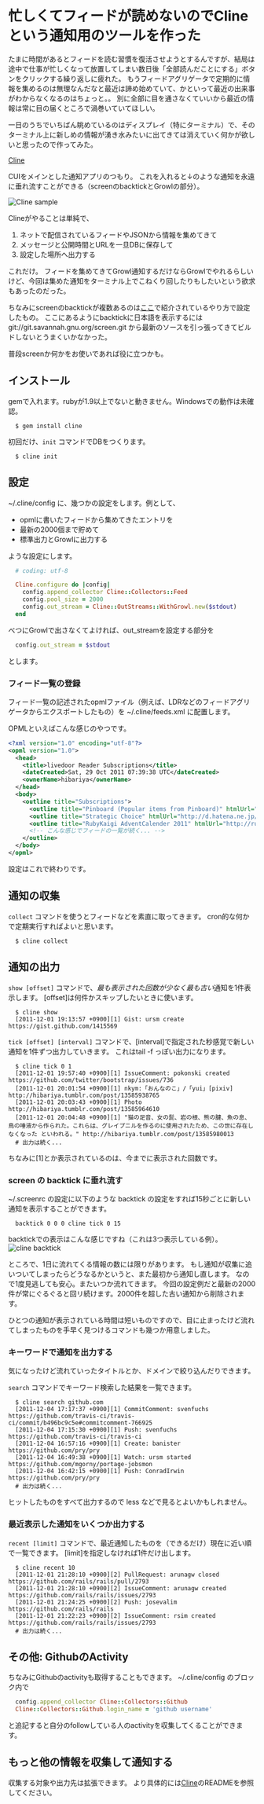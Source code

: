 # 忙しくてフィードが読めないのでClineという通知用のツールを作った

たまに時間があるとフィードを読む習慣を復活させようとするんですが、結局は途中で仕事が忙しくなって放置してしまい数日後「全部読んだことにする」ボタンをクリックする繰り返しに疲れた。
もうフィードアグリゲータで定期的に情報を集めるのは無理なんだなと最近は諦め始めていて、かといって最近の出来事がわからなくなるのはちょっと。。
別に全部に目を通さなくていいから最近の情報は常に目の届くところで渦巻いていてほしい。

一日のうちでいちばん眺めているのはディスプレイ（特にターミナル）で、そのターミナル上に新しめの情報が湧き水みたいに出てきては消えていく何かが欲しいと思ったので作ってみた。

[Cline](https://github.com/hibariya/cline)

CUIをメインとした通知アプリのつもり。
これを入れると↓のような通知を永遠に垂れ流すことができる（screenのbacktickとGrowlの部分）。

![Cline sample](/images/cline_sample.png)

Clineがやることは単純で、

1. ネットで配信されているフィードやJSONから情報を集めてきて
2. メッセージと公開時間とURLを一旦DBに保存して
3. 設定した場所へ出力する

これだけ。
フィードを集めてきてGrowl通知するだけならGrowlでやれるらしいけど、今回は集めた通知をターミナル上でこねくり回したりもしたいという欲求もあったのだった。

ちなみにscreenのbacktickが複数あるのは[ここ](http://shyouhei.tumblr.com/post/313410522/screenrc)で紹介されているやり方で設定したもの。
ここにあるようにbacktickに日本語を表示するには git://git.savannah.gnu.org/screen.git から最新のソースを引っ張ってきてビルドしないとうまくいかなかった。

普段screenか何かをお使いであれば役に立つかも。

## インストール

gemで入れます。rubyが1.9以上でないと動きません。Windowsでの動作は未確認。

~~~~
  $ gem install cline
~~~~

初回だけ、`init` コマンドでDBをつくります。

~~~~
  $ cline init
~~~~

## 設定

~/.cline/config に、幾つかの設定をします。例として、

* opmlに書いたフィードから集めてきたエントリを
* 最新の2000個まで貯めて
* 標準出力とGrowlに出力する

ような設定にします。

~~~~ruby
  # coding: utf-8

  Cline.configure do |config|
    config.append_collector Cline::Collectors::Feed
    config.pool_size = 2000
    config.out_stream = Cline::OutStreams::WithGrowl.new($stdout)
  end
~~~~

べつにGrowlで出さなくてよければ、out_streamを設定する部分を

~~~~ruby
  config.out_stream = $stdout
~~~~

とします。

### フィード一覧の登録

フィード一覧の記述されたopmlファイル（例えば、LDRなどのフィードアグリゲータからエクスポートしたもの）を ~/.cline/feeds.xml に配置します。

OPMLといえばこんな感じのやつです。

~~~~xml
<?xml version="1.0" encoding="utf-8"?>
<opml version="1.0">
  <head>
    <title>livedoor Reader Subscriptions</title>
    <dateCreated>Sat, 29 Oct 2011 07:39:38 UTC</dateCreated>
    <ownerName>hibariya</ownerName>
  </head>
  <body>
    <outline title="Subscriptions">
      <outline title="Pinboard (Popular items from Pinboard)" htmlUrl="http://pinboard.in" type="rss" xmlUrl="http://feeds.pinboard.in/rss/popular/" />
      <outline title="Strategic Choice" htmlUrl="http://d.hatena.ne.jp/asakichy/" type="rss" xmlUrl="http://d.hatena.ne.jp/asakichy/rss" />
      <outline title="RubyKaigi AdventCalender 2011" htmlUrl="http://rubykaigi.org/2011/ja/advent_calendar" type="rss" xmlUrl="http://rubykaigi.org/2011/ja/advent_calendar.rss" />
      <!-- こんな感じでフィードの一覧が続く... -->
    </outline>
  </body>
</opml>
~~~~

設定はこれで終わりです。

## 通知の収集

`collect` コマンドを使うとフィードなどを素直に取ってきます。
cron的な何かで定期実行すればよいと思います。

~~~~
  $ cline collect
~~~~

## 通知の出力

`show [offset]` コマンドで、*最も表示された回数が少なく最も古い*通知を1件表示します。
[offset]は何件かスキップしたいときに使います。

~~~~
  $ cline show
  [2011-12-01 19:13:57 +0900][1] Gist: ursm create https://gist.github.com/1415569
~~~~

`tick [offset] [interval]` コマンドで、[interval]で指定された秒感覚で新しい通知を1件ずつ出力していきます。
これはtail -f っぽい出力になります。

~~~~
  $ cline tick 0 1
  [2011-12-01 19:57:40 +0900][1] IssueComment: pokonski created https://github.com/twitter/bootstrap/issues/736
  [2011-12-01 20:01:54 +0900][1] nkym:「おんなのこ」/「yui」[pixiv] http://hibariya.tumblr.com/post/13585938765
  [2011-12-01 20:03:43 +0900][1] Photo http://hibariya.tumblr.com/post/13585964610
  [2011-12-01 20:04:48 +0900][1] "猫の足音、女の髭、岩の根、熊の腱、魚の息、鳥の唾液から作られた。これらは、グレイプニルを作るのに使用されたため、この世に存在しなくなった といわれる。" http://hibariya.tumblr.com/post/13585980013
  # 出力は続く...
~~~~

ちなみに[1]とか表示されているのは、今までに表示された回数です。

### screen の backtick に垂れ流す

~/.screenrc の設定に以下のような backtick の設定をすれば15秒ごとに新しい通知を表示することができます。

~~~~
  backtick 0 0 0 cline tick 0 15
~~~~

backtickでの表示はこんな感じですね（これは3つ表示している例）。
![cline backtick](/images/cline_backtick_sample.png)

ところで、1日に流れてくる情報の数には限りがあります。
もし通知が収集に追いついてしまったらどうなるかというと、また最初から通知し直します。
なので1度見逃しても安心。またいつか流れてきます。
今回の設定例だと最新の2000件が常にぐるぐると回リ続けます。2000件を超した古い通知から削除されます。

ひとつの通知が表示されている時間は短いものですので、目に止まったけど流れてしまったものを手早く見つけるコマンドも幾つか用意しました。

### キーワードで通知を出力する

気になったけど流れていったタイトルとか、ドメインで絞り込んだりできます。

`search` コマンドでキーワード検索した結果を一覧できます。

~~~~
  $ cline search github.com
  [2011-12-04 17:17:37 +0900][1] CommitComment: svenfuchs  https://github.com/travis-ci/travis-ci/commit/b496bc9c5e#commitcomment-766925
  [2011-12-04 17:15:30 +0900][1] Push: svenfuchs  https://github.com/travis-ci/travis-ci
  [2011-12-04 16:57:16 +0900][1] Create: banister  https://github.com/pry/pry
  [2011-12-04 16:49:38 +0900][1] Watch: ursm started https://github.com/mgorny/portage-jobsmon
  [2011-12-04 16:42:15 +0900][1] Push: ConradIrwin  https://github.com/pry/pry
  # 出力は続く...
~~~~

ヒットしたものをすべて出力するので less などで見るとよいかもしれません。

### 最近表示した通知をいくつか出力する

`recent [limit]` コマンドで、最近通知したものを（できるだけ）現在に近い順で一覧できます。
[limit]を指定しなければ1件だけ出します。

~~~~
  $ cline recent 10
  [2011-12-01 21:28:10 +0900][2] PullRequest: arunagw closed https://github.com/rails/rails/pull/2793
  [2011-12-01 21:28:10 +0900][2] IssueComment: arunagw created https://github.com/rails/rails/issues/2793
  [2011-12-01 21:24:25 +0900][2] Push: josevalim  https://github.com/rails/rails
  [2011-12-01 21:22:23 +0900][2] IssueComment: rsim created https://github.com/rails/rails/issues/2793
  # 出力は続く...
~~~~

## その他: GithubのActivity

ちなみにGithubのactivityも取得することもできます。
~/.cline/config のブロック内で

~~~~ruby
  config.append_collector Cline::Collectors::Github
  Cline::Collectors::Github.login_name = 'github username'
~~~~

と追記すると自分のfollowしている人のactivityを収集してくることができます。

## もっと他の情報を収集して通知する

収集する対象や出力先は拡張できます。
より具体的には[Cline](https://github.com/hibariya/cline)のREADMEを参照してください。
